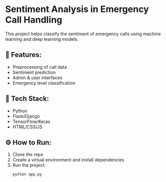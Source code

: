 # Sentiment Analysis in Emergency Call Handling

This project helps classify the sentiment of emergency calls using machine learning and deep learning models.

## 📁 Features:
- Preprocessing of call data
- Sentiment prediction
- Admin & user interfaces
- Emergency level classification

## 🚀 Tech Stack:
- Python
- Flask/Django
- TensorFlow/Keras
- HTML/CSS/JS

## ⚙ How to Run:
1. Clone the repo
2. Create a virtual environment and install dependencies
3. Run the project:
   ```bash
   python app.py
